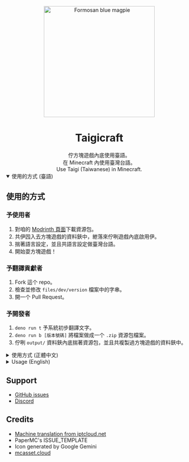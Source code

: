 <div align="center">

<a href="https://github.com/milkteamc/Taigicraft/">
  <img src="https://github.com/user-attachments/assets/33df2d9b-250b-47f3-b0c2-66441a6df9f7" alt="Formosan blue magpie" width="300">
</a>

<h1>Taigicraft</h1>
佇方塊遊戲內底使用臺語。<br/>
在 Minecraft 內使用臺灣台語。<br/>
Use Taigi (Taiwanese) in Minecraft.<br/>
</div>

<details open>
<summary>使用的方式 (臺語)</summary>
<h2>使用的方式</h2>
<h3>予使用者</h3>
<ol>
<li>對咱的 <a href="https://modrinth.com/project/taigicraft">Modrinth 頁面</a>下載資源包。</li>
<li>共伊囥入去方塊遊戲的資料鋏中，紲落來佇咧遊戲內底啟用伊。</li>
<li>揣著語言設定，並且共語言設定做臺灣台語。</li>
<li>開始耍方塊遊戲！</li>
</ol>
<h3>予翻譯貢獻者</h3>
<ol>
<li>Fork 這个 repo。</li>
<li>檢查並修改 <code>files/dev/version</code> 檔案中的字串。</li>
<li>開一个 Pull Request。</li>
</ol>
<h3>予開發者</h3>
<ol>
<li><code>deno run t</code> 予系統初步翻譯文字。</li>
<li><code>deno run b [版本號碼]</code> 將檔案做成一个 <code>.zip</code> 資源包檔案。</li>
<li>佇咧 <code>output/</code> 資料鋏內底揣著資源包，並且共複製過方塊遊戲的資料鋏中。</li>
</ol>
</details>

<details>
<summary>使用方式 (正體中文)</summary>
<h2>使用方式</h2>
<h3>給使用者</h3>
<ol>
<li>從我們的 <a href="https://modrinth.com/project/taigicraft">Modrinth 頁面</a>下載資源包。</li>
<li>把它放進 Minecraft 的資源包資料夾內，並在遊戲中啟用它。</li>
<li>找到語言設定，並將語言設定為臺灣台語。</li>
<li>開始玩 Minecraft！</li>
</ol>
<h3>給翻譯貢獻者</h3>
<ol>
<li>Fork 這個儲存庫。</li>
<li>檢查並修改 <code>files/dev/version</code> 檔案中的字串。</li>
<li>開一個 Pull Request。</li>
</ol>
<h3>給開發者</h3>
<ol>
<li><code>deno run t</code> 讓系統初步翻譯文字。</li>
<li><code>deno run b [版本號碼]</code> 將檔案做成一個 <code>.zip</code> 資源包檔案。</li>
<li>在 <code>output/</code> 資料夾內找到資源包，並且複製到 Minecraft 的資料夾中。</li>
</ol>
</details>

<details>
<summary>Usage (English)</summary>
<h2>English</h2>
<h3>For users</h3>
<ol>
<li>Download the resource pack from our <a href="https://modrinth.com/project/taigicraft">Modrinth page</a>.</li>
<li>Drop it into Minecraft's resource packs folder, then enable it in-game.</li>
<li>Look for the language settings and set the language to "臺灣台語."</li>
<li>Start playing Minecraft!</li>
</ol>
<h3>For translation contributors</h3>
<ol>
<li>Fork this repo.</li>
<li>Check and modify strings in the <code>files/dev/version</code> file.</li>
<li>Open a PR.</li>
</ol>
<h3>For developers</h3>
<ol>
<li><code>deno run t</code> to let the system translate strings.</li>
<li><code>deno run b [Version Code]</code> to package it into a <code>.zip</code> file.</li>
<li>Find the resource pack in <code>output/</code> folder and copy it into Minecraft's folder.</li>
</ol>
</details>

<h2>Support</h2>
<ul>
<li><a href="https://github.com/milkteamc/Taigicraft/issues">GitHub issues</a></li>
<li><a href="https://discord.gg/DCnTeBsSHY">Discord</a></li>
</ul>
<h2>Credits</h2>
<ul>
<li><a href="http://tts001.iptcloud.net:8802/">Machine translation from iptcloud.net</a></li>
<li>PaperMC's ISSUE_TEMPLATE</li>
<li>Icon generated by Google Gemini</li>
<li><a href="https://mcasset.cloud">mcasset.cloud</a></li>
</ul>
